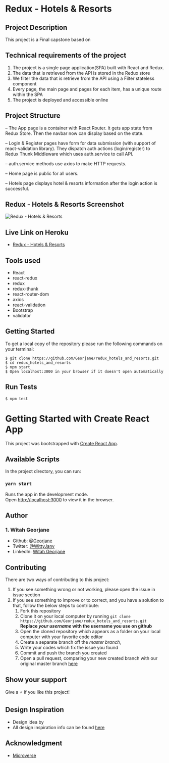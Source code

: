 
# Redux - Hotels & Resorts 
## Project Description

This project is a Final capstone based on 

## Technical requirements of the project
1. The project is a single page application(SPA) built with React and Redux. 
2. The data that is retrieved from the API is stored in the Redux store
3. We filter the data that is retrieve from the API using a Filter stateless component
4. Every page, the main page and pages for each item, has a unique route within the SPA
5. The project is deployed and accessible online

## Project Structure
– The App page is a container with React Router. It gets app state from Redux Store. Then the navbar now can display based on the state.

– Login & Register pages have form for data submission (with support of react-validation library). They dispatch auth actions (login/register) to Redux Thunk Middleware which uses auth.service to call API.

– auth.service methods use axios to make HTTP requests.

– Home page is public for all users.

– Hotels page displays hotel & resorts information after the login action is successful.

## Redux - Hotels & Resorts Screenshot
![Redux - Hotels & Resorts]()


## Live Link on Heroku
- [Redux - Hotels & Resorts]()

## Tools used
- React
- react-redux
- redux 
- redux-thunk 
- react-router-dom 
- axios 
- react-validation 
- Bootstrap 
- validator 

## Getting Started
To get a local copy of the repository please run the following commands on your terminal:
```
$ git clone https://github.com/Georjane/redux_hotels_and_resorts.git
$ cd redux_hotels_and_resorts
$ npm start
$ Open localhost:3000 in your browser if it doesn't open automatically
```

## Run Tests
```
$ npm test
```
# Getting Started with Create React App

This project was bootstrapped with [Create React App](https://github.com/facebook/create-react-app).

## Available Scripts

In the project directory, you can run:

### `yarn start`

Runs the app in the development mode.\
Open [http://localhost:3000](http://localhost:3000) to view it in the browser.

## Author

### 1. Witah Georjane
* Github: [@Georjane](https://github.com/Georjane)
* Twitter: [@WittyJany](https://twitter.com/WittyJany)
* LinkedIn: [Witah Georjane](https://www.linkedin.com/in/witah-georjane)

## Contributing
There are two ways of contributing to this project:

1. If you see something wrong or not working, please open the issue in issue section
2. If you see something to improve or to correct, and you have a solution to that, follow the below steps to contribute:
    1. Fork this repository
    2. Clone it on your local computer by running `git clone https://github.com/Georjane/redux_hotels_and_resorts.git` __Replace *your username* with the username you use on github__
    3. Open the cloned repository which appears as a folder on your local computer with your favorite code editor
    4. Create a separate branch off the *master branch*,
    5. Write your codes which fix the issue you found
    6. Commit and push the branch you created
    7. Open a pull request, comparing your new created branch with our original master branch [here](https://github.com/Georjane/redux_hotels_and_resorts/pulls)

## Show your support

Give a ⭐️ if you like this project!

## Design Inspiration
- Design idea by []()
- All design inspiration info can be found [here]()

## Acknowledgment
* [Microverse](https://www.microvese.org)
